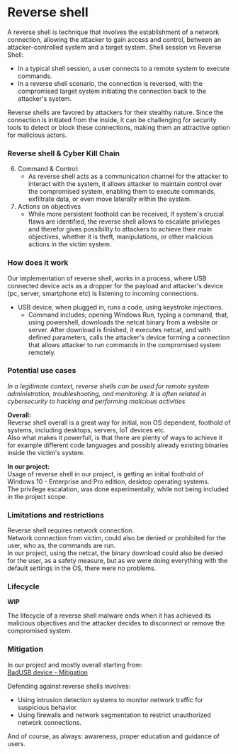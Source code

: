 # Reverse shell
A reverse shell is technique that involves the establishment of a network connection, allowing the attacker to gain access and control, between an attacker-controlled system and a target system.
Shell session vs Reverse Shell:
- In a typical shell session, a user connects to a remote system to execute commands.
- In a reverse shell scenario, the connection is reversed, with the compromised target system initiating the connection back to the attacker's system.

Reverse shells are favored by attackers for their stealthy nature. Since the connection is initiated from the inside, it can be challenging for security tools to detect or block these connections, making them an attractive option for malicious actors.

### Reverse shell & Cyber Kill Chain
6. Command & Control: 
	- As reverse shell acts as a communication channel for the attacker to interact with the system, it allows attacker to maintain control over the compromised system, enabling them to execute commands, exfiltrate data, or even move laterally within the system.
7. Actions on objectives
	- While more persistent foothold can be received, if system's crucial flaws are identified, the reverse shell allows to escalate privileges and therefor gives possibility to attackers to achieve their main objectives, whether it is theft, manipulations, or other malicious actions in the victim system.


### How does it work
Our implementation of reverse shell, works in a process, where USB connected device acts as a dropper for the payload and attacker's device (pc, server, smartphone etc) is listening to incoming connections. 
- USB device, when plugged in, runs a code, using keystroke injections.
	- Command includes; opening Windows Run, typing a command, that, using powershell, downloads the netcat binary from a website or server. After download is finished, it executes netcat, and with defined parameters, calls the attacker's device forming a connection that allows attacker to run commands in the compromised system remotely.

### Potential use cases
*In a legitimate context, reverse shells can be used for remote system administration, troubleshooting, and monitoring. It is often related in cybersecurity to hacking and performing malicious activities*

**Overall:**   
Reverse shell overall is a great way for initial, non OS dependent, foothold of systems, including desktops, servers, IoT devices etc.   
Also what makes it powerfull, is that there are plenty of ways to achieve it for example different code languages and possibly already existing binaries inside the victim's system.

**In our project:**   
Usage of reverse shell in our project, is getting an initial foothold of Windows 10 - Enterprise and Pro edition, desktop operating systems.   
The privilege escalation, was done experimentally, while not being included in the project scope.   

### Limitations and restrictions 
Reverse shell requires network connection.   
Network connection from victim, could also be denied or prohibited for the user, who as, the commands are run.   
In our project, using the netcat, the binary download could also be denied for the user, as a safety measure, but as we were doing everything with the default settings in the OS, there were no problems.


### Lifecycle
**WIP**

The lifecycle of a reverse shell malware ends when it has achieved its malicious objectives and the attacker decides to disconnect or remove the compromised system.

### Mitigation 
In our project and mostly overall starting from:   
[BadUSB device - Mitigation](/documentation/conops_badusb_device.md#mitigation)   

Defending against reverse shells involves:
- Using intrusion detection systems to monitor network traffic for suspicious behavior.
- Using firewalls and network segmentation to restrict unauthorized network connections.

And of course, as always: awareness, proper education and guidance of users.